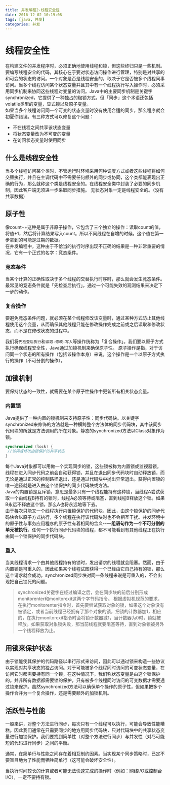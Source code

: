 ```yaml
---
title: 并发编程2-线程安全性
date: 2016-12-02 10:19:08
tags: [java, 并发]
categories: 并发
---
```


# 	线程安全性
在构建文件的并发程序时，必须正确地使用线程和锁，但这些终归只是一些机制。要编写线程安全的代码，其核心在于要对状态访问操作进行管理，特别是对共享的和可变的状态的访问。一个对象是否是线程安全的，取决于它是否被多个线程同事访问。当多个线程访问某个状态变量并且其中有一个线程执行写入操作时，必须采用同步机制来协同这些线程对变量的访问。Java中的主要同步机制是关键字synchronized，它提供了一种独占的枷锁方式，但「同步」这个术语还包括volatile类型的变量，显式锁以及原子变量。		
如果当多个线程访问同一个可变的状态变量时没有使用合适的同步，那么程序就会初夏你错误。有三种方式可以修复这个问题：

	
* 不在线程之间共享该状态变量		
* 将状态变量改为不可变的变量		
* 在访问状态变量时使用同步

## 什么是线程安全性
当多个线程访问某个类时，不管运行时环境采用何种调度方式或者这些线程将如何交替执行，并且在主调代码中不需要任何额外的同步或协同，这个类都能表现出正确的行为，那么就称这个类是线程安全的。在线程安全类中封装了必要的同步机制，因此客户端无须进一步采取同步措施。
无状态对象一定是线程安全的。（没有共享数据）
<!--more-->
## 原子性
像count++这种是属于非原子操作，它包含了三个独立的操作：读取count的值，将值+1，然后将计算结果写入count。所以不同线程在自增的时候，这个值在第一步拿到的可能是过期的数据。		
在并发编程中，这种由于不恰当的执行时序出现不正确的结果是一种非常重要的情况，它有一个正式的名字：竞态条件。

### 竞态条件
当某个计算的正确性取决于多个线程的交替执行时序时，那么就会发生竞态条件。最常见的竞态条件就是「先检查后执行」，通过一个可能失效的观测结果来决定下一步的动作。

### 复合操作

要避免竞态条件问题，就必须在某个线程修改该变量时，通过某种方式防止其他线程使用这个变量，从而确保其他线程只能在修改操作完成之前或之后读取和修改状态，而不是在修改状态的过程中。

我们将`先检查后执行`和`读取-修改-写入`等操作统称为「复合操作」。我们要以原子方式执行确保线程安全性，Java通过加锁机制来确保原子性。
原子操作是指，对于访问同一个状态的所有操作（包括该操作本身）来说，这个操作是一个以原子方式执行的操作（不可分割的操作）。

## 加锁机制
要保持状态的一致性，就需要在某个原子性操作中更新所有相关状态变量。

### 内置锁
Java提供了一种内置的锁机制来支持原子性：同步代码快。以关键字synchronized来修饰的方法就是一种横跨整个方法体的同步代码块，其中该同步代码块的所就是方法调用的所在对象。静态的synchronized方法以Class对象作为锁。

```java
synchronized (lock) {
 //访问或修改由锁保护的共享状态
}
```

每个Java对象都可以用做一个实现同步的锁，这些锁被称为内置锁或监视器锁。线程在进入同步代码之前会自动获得锁，并且在退出同步代码块时自动释放锁，而无论是通过正常的控制路径退出，还是通过代码块中抛出异常退出。获得内置锁的唯一途径就是进入由这个锁保护的同步代码块或方法。		
Java的内置锁是互斥锁，意思是最多只有一个线程能持有这种锁，当线程A尝试获取一个由线程B持有的锁时，线程A必须等待或阻塞，直到线程B释放这个锁。如果B永远不释放这个锁，那么A也将永远地等下去。		
由于每次只能又一个线程执行内置锁保护的代码块，因此，由这个锁保护的同步代码块会以原子方式执行，多个线程在执行该代码块时也不会相互干扰。并发环境中的原子性与事务应用程序的原子性有着相同的含义--**一组语句作为一个不可分割的单元被执行**。任何一个执行同步代码块的线程，都不可能看到有其他线程正在执行由同一个锁保护的同步代码块。

### 重入
当某线程请求一个由其他线程持有的锁时，发出请求的线程就会阻塞。然而，由于内置锁是可重入的，因此如果某个线程试图获得一个已经由它自己持有的锁，那么这个请求就会成功。synchronized同步块对同一条线程来说是可重入的，不会出现把自己锁死的问题。
>synchronized关键字在经过编译之后，会在同步块的前后分别形成monitorenter和monitorexit这两个字节码指令。
根据虚拟机规范的要求，在执行monitorenter指令时，首先要尝试获取对象的锁，如果这个对象没有被锁定，或者当前线程已经拥有了那个对象的锁，把锁的计数器加1，相应的，在执行monitorexit指令时会将锁计数器减1，当计数器为0时，锁就被释放。如果获取对象锁失败，那当前线程就要阻塞等待，直到对象锁被另外一个线程释放为止。

## 用锁来保护状态

由于锁能使其保护的代码路径以串行形式来访问，因此可以通过锁来构造一些协议以实现对共享状态的独占访问。对于可能被多个线程同时访问的可变状态变量，在访问它时都需要持有同一个锁，在这种情况下，我们称状态变量是由这个锁保护的。并非所有数据都需要锁的保护，只有被多个线程同时访问的可变数据才需要通过锁来保护。虽然synchronized方法可以确保单个操作的原子性，但如果把多个操作合并为一个复合操作，还是需要额外的加锁机制。

## 活跃性与性能
一般来讲，对整个方法进行同步，每次只有一个线程可以执行，可能会导致性能糟糕。因此我们通常在只需要同步的地方用同步代码块，只对代码块中的共享状态变量进行加锁保护。我们要找到简单性（对整个方法进行同步）与并发性（对尽可能短的代码进行同步）之间的平衡。

通常，在简单行与性能之间存在着相互制约因素。当实现某个同步策略时，已定不要盲目地为了性能而牺牲简单行（这可能会破坏安全性）。

当执行时间较长的计算或者可能无法快速完成的操作时（例如：网络I/O或控制台I/O），一定不要持有锁。
